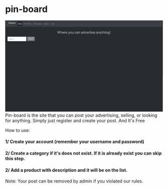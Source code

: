 # pin-board
![](img/p2homepage.png)
Pin-board is the site that you can post your advertising, selling, or looking for anything. Simply just register and create your post. And It's Free

How to use: 
   #### 1/ Create your account (remember your username and password)
   #### 2/ Create a category if it's does not exist. If it is already exist you can skip this step.
   #### 2/ Add a product with description and it will be on the list.
    
Note: Your post can be removed by admin if you violated our rules.
